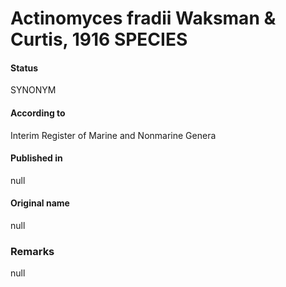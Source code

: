 Actinomyces fradii Waksman & Curtis, 1916 SPECIES
=======

#### Status
SYNONYM

#### According to
Interim Register of Marine and Nonmarine Genera

#### Published in
null

#### Original name
null

### Remarks
null